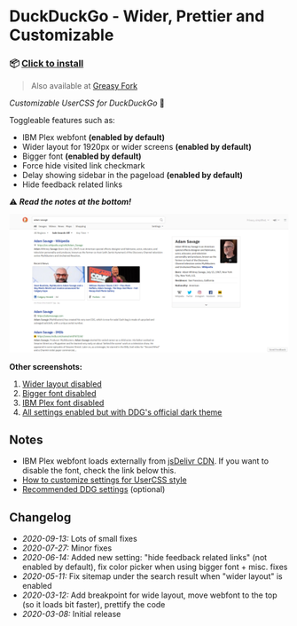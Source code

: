 # DuckDuckGo - Wider, Prettier and Customizable

### 📦 [Click to install](https://github.com/krisu5/userstyles/raw/master/DuckDuckGo%20-%20Wider%20Prettier%20and%20Customizable/duckduckgo_wider_prettier_and_customizable.user.css)

> Also available at [Greasy Fork](https://greasyfork.org/en/scripts/397561-duckduckgo-wider-prettier-and-customizable)

*Customizable UserCSS for DuckDuckGo* 🦆

Toggleable features such as:
- IBM Plex webfont **(enabled by default)**
- Wider layout for 1920px or wider screens **(enabled by default)**
- Bigger font **(enabled by default)**
- Force hide visited link checkmark
- Delay showing sidebar in the pageload **(enabled by default)**
- Hide feedback related links

⚠ ***Read the notes at the bottom!***

![Userstyle screenshot, all settings enabled](screenshots/1_default.png)

**Other screenshots:**
1. [Wider layout disabled](screenshots/2_no_wider_layout.png)
2. [Bigger font disabled](screenshots/3_no_bigger_font.png)
3. [IBM Plex font disabled](screenshots/4_no_ibm_plex.png)
4. [All settings enabled but with DDG's official dark theme](screenshots/5_all_settings_but_with_dark_theme.png)

## Notes

- IBM Plex webfont loads externally from [jsDelivr CDN](https://www.jsdelivr.com/package/npm/@openfonts/ibm-plex-sans_all). If you want to disable the font, check the link below this.
- [How to customize settings for UserCSS style](https://github.com/openstyles/stylus/wiki/UserCSS#how-do-i-customize-usercss)
- [Recommended DDG settings](ddg_settings.md) (optional)

## Changelog

- *2020-09-13:* Lots of small fixes
- *2020-07-27:* Minor fixes
- *2020-06-14:* Added new setting: "hide feedback related links" (not enabled by default), fix color picker when using bigger font + misc. fixes
- *2020-05-11:* Fix sitemap under the search result when "wider layout" is enabled
- *2020-03-12:* Add breakpoint for wide layout, move webfont to the top (so it loads bit faster), prettify the code
- *2020-03-08:* Initial release